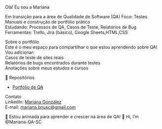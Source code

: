  Olá! Eu sou a Mariana  

Em transição para a área de Qualidade de Software (QA) 
Foco: Testes Manuais e construção de portfólio prático  
Estudando: Processos de QA, Casos de Teste, Relatórios de Bug  
Ferramentas: Trello, Jira (básico), Google Sheets,HTML,CSS

 Sobre o portfólio  
Este é o meu espaço para compartilhar o que estou aprendendo sobre QA! Vou adicionar:  
Casos de teste de sites reais  
Relatórios de bugs encontrados durante testes  
Anotações sobre meus estudos e cursos  

 📂 Repositórios  
- [Portfólio de QA](https://github.com/mariana-qa)  

 Contato  
LinkedIn: [Mariana González](https://www.linkedin.com/in/mariana-gonzález-269620199)  
E-mail: mariana.bnusc@gmail.com  

🚀 Estou animada para aprender e crescer na área de QA! 👋 Hi, I’m @Mariana-QA-SC


<!---
Mariana-QA-SC/Mariana-QA-SC is a ✨ special ✨ repository because its `README.md` (this file) appears on your GitHub profile.
You can click the Preview link to take a look at your changes.
--->
